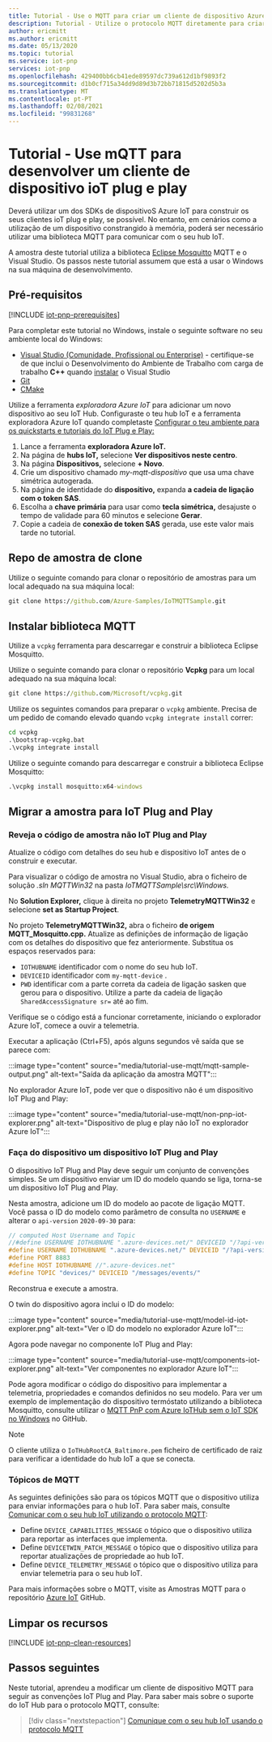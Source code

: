 ```yaml
---
title: Tutorial - Use o MQTT para criar um cliente de dispositivo Azure IoT Plug and Play | Microsoft Docs
description: Tutorial - Utilize o protocolo MQTT diretamente para criar um cliente de dispositivo IoT Plug and Play sem utilizar os SDKs de dispositivo IoT Azure
author: ericmitt
ms.author: ericmitt
ms.date: 05/13/2020
ms.topic: tutorial
ms.service: iot-pnp
services: iot-pnp
ms.openlocfilehash: 429400bb6cb41ede89597dc739a612d1bf9893f2
ms.sourcegitcommit: d1b0cf715a34dd9d89d3b72bb71815d5202d5b3a
ms.translationtype: MT
ms.contentlocale: pt-PT
ms.lasthandoff: 02/08/2021
ms.locfileid: "99831268"
---
```

# <a name="tutorial---use-mqtt-to-develop-an-iot-plug-and-play-device-client"></a>Tutorial - Use mQTT para desenvolver um cliente de dispositivo ioT plug e play

Deverá utilizar um dos SDKs de dispositivoS Azure IoT para construir os seus clientes ioT plug e play, se possível. No entanto, em cenários como a utilização de um dispositivo constrangido à memória, poderá ser necessário utilizar uma biblioteca MQTT para comunicar com o seu hub IoT.

A amostra deste tutorial utiliza a biblioteca [Eclipse Mosquitto](http://mosquitto.org/) MQTT e o Visual Studio. Os passos neste tutorial assumem que está a usar o Windows na sua máquina de desenvolvimento.

## <a name="prerequisites"></a>Pré-requisitos

[!INCLUDE [iot-pnp-prerequisites](../../includes/iot-pnp-prerequisites.md)]

Para completar este tutorial no Windows, instale o seguinte software no seu ambiente local do Windows:

* [Visual Studio (Comunidade, Profissional ou Enterprise)](https://visualstudio.microsoft.com/downloads/) - certifique-se de que inclui o Desenvolvimento do Ambiente de Trabalho com carga de trabalho **C++** quando [instalar](/cpp/build/vscpp-step-0-installation?preserve-view=true&view=vs-2019) o Visual Studio
* [Git](https://git-scm.com/download/)
* [CMake](https://cmake.org/download/)

Utilize a ferramenta *exploradora Azure IoT* para adicionar um novo dispositivo ao seu IoT Hub. Configuraste o teu hub IoT e a ferramenta exploradora Azure IoT quando completaste [Configurar o teu ambiente para os quickstarts e tutoriais do IoT Plug e Play:](set-up-environment.md)

1. Lance a ferramenta **exploradora Azure IoT.**
1. Na página de **hubs IoT,** selecione **Ver dispositivos neste centro**.
1. Na página **Dispositivos,** selecione **+ Novo**.
1. Crie um dispositivo chamado *my-mqtt-dispositivo* que usa uma chave simétrica autogerada.
1. Na página de identidade do **dispositivo,** expanda **a cadeia de ligação com o token SAS**.
1. Escolha a **chave primária** para usar como **tecla simétrica,** desajuste o tempo de validade para 60 minutos e selecione **Gerar**.
1. Copie a cadeia de **conexão de token SAS** gerada, use este valor mais tarde no tutorial.

## <a name="clone-sample-repo"></a>Repo de amostra de clone

Utilize o seguinte comando para clonar o repositório de amostras para um local adequado na sua máquina local:

```cmd
git clone https://github.com/Azure-Samples/IoTMQTTSample.git
```

## <a name="install-mqtt-library"></a>Instalar biblioteca MQTT

Utilize a `vcpkg` ferramenta para descarregar e construir a biblioteca Eclipse Mosquitto.

Utilize o seguinte comando para clonar o repositório **Vcpkg** para um local adequado na sua máquina local:

```cmd
git clone https://github.com/Microsoft/vcpkg.git
```

Utilize os seguintes comandos para preparar o `vcpkg` ambiente. Precisa de um pedido de comando elevado quando `vcpkg integrate install` correr:

```cmd
cd vcpkg
.\bootstrap-vcpkg.bat
.\vcpkg integrate install
```

Utilize o seguinte comando para descarregar e construir a biblioteca Eclipse Mosquitto:

```cmd
.\vcpkg install mosquitto:x64-windows
```

## <a name="migrate-the-sample-to-iot-plug-and-play"></a>Migrar a amostra para IoT Plug and Play

### <a name="review-the-non-iot-plug-and-play-sample-code"></a>Reveja o código de amostra não IoT Plug and Play

Atualize o código com detalhes do seu hub e dispositivo IoT antes de o construir e executar.

Para visualizar o código de amostra no Visual Studio, abra o ficheiro de solução *.sln MQTTWin32* na pasta *IoTMQTTSample\src\Windows.*

No **Solution Explorer,** clique à direita no projeto **TelemetryMQTTWin32** e selecione **set as Startup Project**.

No projeto **TelemetryMQTTWin32,** abra o ficheiro **de origem MQTT_Mosquitto.cpp.** Atualize as definições de informação de ligação com os detalhes do dispositivo que fez anteriormente. Substitua os espaços reservados para:

* `IOTHUBNAME` identificador com o nome do seu hub IoT.
* `DEVICEID` identificador com `my-mqtt-device` .
* `PWD` identificar com a parte correta da cadeia de ligação sasken que gerou para o dispositivo. Utilize a parte da cadeia de ligação `SharedAccessSignature sr=` até ao fim.

Verifique se o código está a funcionar corretamente, iniciando o explorador Azure IoT, comece a ouvir a telemetria.

Executar a aplicação (Ctrl+F5), após alguns segundos vê saída que se parece com:

:::image type="content" source="media/tutorial-use-mqtt/mqtt-sample-output.png" alt-text="Saída da aplicação da amostra MQTT":::

No explorador Azure IoT, pode ver que o dispositivo não é um dispositivo IoT Plug and Play:

:::image type="content" source="media/tutorial-use-mqtt/non-pnp-iot-explorer.png" alt-text="Dispositivo de plug e play não IoT no explorador Azure IoT":::

### <a name="make-the-device-an-iot-plug-and-play-device"></a>Faça do dispositivo um dispositivo IoT Plug and Play

O dispositivo IoT Plug and Play deve seguir um conjunto de convenções simples. Se um dispositivo enviar um ID do modelo quando se liga, torna-se um dispositivo IoT Plug and Play.

Nesta amostra, adicione um ID do modelo ao pacote de ligação MQTT. Você passa o ID do modelo como parâmetro de consulta no `USERNAME` e alterar o `api-version` `2020-09-30` para:

```c
// computed Host Username and Topic
//#define USERNAME IOTHUBNAME ".azure-devices.net/" DEVICEID "/?api-version=2018-06-30"
#define USERNAME IOTHUBNAME ".azure-devices.net/" DEVICEID "/?api-version=2020-09-30&model-id=dtmi:com:example:Thermostat;1"
#define PORT 8883
#define HOST IOTHUBNAME //".azure-devices.net"
#define TOPIC "devices/" DEVICEID "/messages/events/"
```

Reconstrua e execute a amostra.

O twin do dispositivo agora inclui o ID do modelo:

:::image type="content" source="media/tutorial-use-mqtt/model-id-iot-explorer.png" alt-text="Ver o ID do modelo no explorador Azure IoT":::

Agora pode navegar no componente IoT Plug and Play:

:::image type="content" source="media/tutorial-use-mqtt/components-iot-explorer.png" alt-text="Ver componentes no explorador Azure IoT":::

Pode agora modificar o código do dispositivo para implementar a telemetria, propriedades e comandos definidos no seu modelo. Para ver um exemplo de implementação do dispositivo termóstato utilizando a biblioteca Mosquitto, consulte utilizar o [MQTT PnP com Azure IoTHub sem o IoT SDK no Windows](https://github.com/Azure-Samples/IoTMQTTSample/tree/master/src/Windows/PnPMQTTWin32) no GitHub.

> [!NOTE]
>O cliente utiliza o `IoTHubRootCA_Baltimore.pem` ficheiro de certificado de raiz para verificar a identidade do hub IoT a que se conecta.

### <a name="mqtt-topics"></a>Tópicos de MQTT

As seguintes definições são para os tópicos MQTT que o dispositivo utiliza para enviar informações para o hub IoT. Para saber mais, consulte [Comunicar com o seu hub IoT utilizando o protocolo MQTT](../iot-hub/iot-hub-mqtt-support.md):

* Define `DEVICE_CAPABILITIES_MESSAGE` o tópico que o dispositivo utiliza para reportar as interfaces que implementa.
* Define `DEVICETWIN_PATCH_MESSAGE` o tópico que o dispositivo utiliza para reportar atualizações de propriedade ao hub IoT.
* Define `DEVICE_TELEMETRY_MESSAGE` o tópico que o dispositivo utiliza para enviar telemetria para o seu hub IoT.

Para mais informações sobre o MQTT, visite as Amostras MQTT para o repositório [Azure IoT](https://github.com/Azure-Samples/IoTMQTTSample/) GitHub.

## <a name="clean-up-resources"></a>Limpar os recursos

[!INCLUDE [iot-pnp-clean-resources](../../includes/iot-pnp-clean-resources.md)]

## <a name="next-steps"></a>Passos seguintes

Neste tutorial, aprendeu a modificar um cliente de dispositivo MQTT para seguir as convenções IoT Plug and Play. Para saber mais sobre o suporte do IoT Hub para o protocolo MQTT, consulte:

> [!div class="nextstepaction"]
> [Comunique com o seu hub IoT usando o protocolo MQTT](../iot-hub/iot-hub-mqtt-support.md)